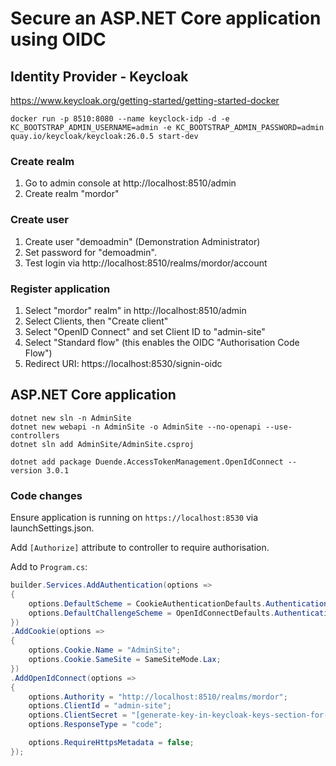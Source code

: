 # Secure an ASP.NET Core application using OIDC

## Identity Provider - Keycloak

https://www.keycloak.org/getting-started/getting-started-docker

```shell
docker run -p 8510:8080 --name keyclock-idp -d -e KC_BOOTSTRAP_ADMIN_USERNAME=admin -e KC_BOOTSTRAP_ADMIN_PASSWORD=admin quay.io/keycloak/keycloak:26.0.5 start-dev
```

### Create realm

1. Go to admin console at http://localhost:8510/admin
2. Create realm "mordor"

### Create user

1. Create user "demoadmin" (Demonstration Administrator)
2. Set password for "demoadmin".
3. Test login via http://localhost:8510/realms/mordor/account

### Register application

1. Select "mordor" realm" in http://localhost:8510/admin
2. Select Clients, then "Create client"
3. Select "OpenID Connect" and set Client ID to "admin-site"
4. Select "Standard flow" (this enables the OIDC "Authorisation Code Flow")
5. Redirect URI: https://localhost:8530/signin-oidc

## ASP.NET Core application

```
dotnet new sln -n AdminSite
dotnet new webapi -n AdminSite -o AdminSite --no-openapi --use-controllers
dotnet sln add AdminSite/AdminSite.csproj
```

```
dotnet add package Duende.AccessTokenManagement.OpenIdConnect --version 3.0.1
```

### Code changes

Ensure application is running on `https://localhost:8530` via launchSettings.json.

Add `[Authorize]` attribute to controller to require authorisation.

Add to `Program.cs`:

```csharp
builder.Services.AddAuthentication(options =>
{
    options.DefaultScheme = CookieAuthenticationDefaults.AuthenticationScheme;
    options.DefaultChallengeScheme = OpenIdConnectDefaults.AuthenticationScheme;
})
.AddCookie(options =>
{
    options.Cookie.Name = "AdminSite";
    options.Cookie.SameSite = SameSiteMode.Lax;
})
.AddOpenIdConnect(options =>
{
    options.Authority = "http://localhost:8510/realms/mordor";
    options.ClientId = "admin-site";
    options.ClientSecret = "[generate-key-in-keycloak-keys-section-for-client]";
    options.ResponseType = "code";

    options.RequireHttpsMetadata = false;
});
```

